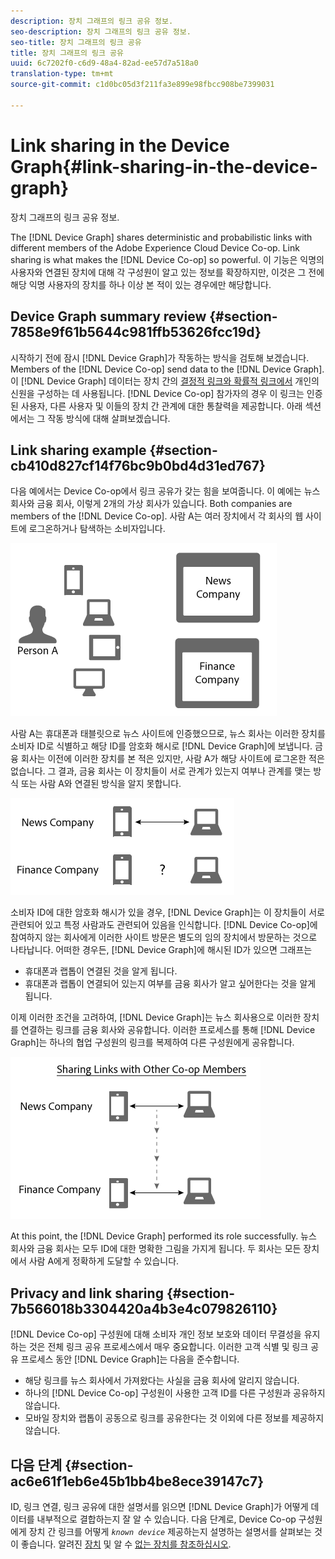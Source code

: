 ```yaml
---
description: 장치 그래프의 링크 공유 정보.
seo-description: 장치 그래프의 링크 공유 정보.
seo-title: 장치 그래프의 링크 공유
title: 장치 그래프의 링크 공유
uuid: 6c7202f0-c6d9-48a4-82ad-ee57d7a518a0
translation-type: tm+mt
source-git-commit: c1d0bc05d3f211fa3e899e98fbcc908be7399031

---
```



# Link sharing in the Device Graph{#link-sharing-in-the-device-graph}

장치 그래프의 링크 공유 정보.

The [!DNL Device Graph] shares deterministic and probabilistic links with different members of the Adobe Experience Cloud Device Co-op. Link sharing is what makes the [!DNL Device Co-op] so powerful. 이 기능은 익명의 사용자와 연결된 장치에 대해 각 구성원이 알고 있는 정보를 확장하지만, 이것은 그 전에 해당 익명 사용자의 장치를 하나 이상 본 적이 있는 경우에만 해당합니다.

## Device Graph summary review {#section-7858e9f61b5644c981ffb53626fcc19d}

시작하기 전에 잠시 [!DNL Device Graph]가 작동하는 방식을 검토해 보겠습니다. Members of the [!DNL Device Co-op] send data to the [!DNL Device Graph]. 이 [!DNL Device Graph] 데이터는 장치 간의 [결정적 링크와 확률적 링크에서](../processes/links.md#concept-58bb7ab25f904f5f98d645e35205c931) 개인의 신원을 구성하는 데 사용됩니다. [!DNL Device Co-op] 참가자의 경우 이 링크는 인증된 사용자, 다른 사용자 및 이들의 장치 간 관계에 대한 통찰력을 제공합니다. 아래 섹션에서는 그 작동 방식에 대해 살펴보겠습니다.

## Link sharing example {#section-cb410d827cf14f76bc9b0bd4d31ed767}

다음 예에서는 Device Co-op에서 링크 공유가 갖는 힘을 보여줍니다. 이 예에는 뉴스 회사와 금융 회사, 이렇게 2개의 가상 회사가 있습니다. Both companies are members of the [!DNL Device Co-op]. 사람 A는 여러 장치에서 각 회사의 웹 사이트에 로그온하거나 탐색하는 소비자입니다.

![](assets/share1.png)

사람 A는 휴대폰과 태블릿으로 뉴스 사이트에 인증했으므로, 뉴스 회사는 이러한 장치를 소비자 ID로 식별하고 해당 ID를 암호화 해시로 [!DNL Device Graph]에 보냅니다. 금융 회사는 이전에 이러한 장치를 본 적은 있지만, 사람 A가 해당 사이트에 로그온한 적은 없습니다. 그 결과, 금융 회사는 이 장치들이 서로 관계가 있는지 여부나 관계를 맺는 방식 또는 사람 A와 연결된 방식을 알지 못합니다.

![](assets/share2.png)

소비자 ID에 대한 암호화 해시가 있을 경우, [!DNL Device Graph]는 이 장치들이 서로 관련되어 있고 특정 사람과도 관련되어 있음을 인식합니다. [!DNL Device Co-op]에 참여하지 않는 회사에게 이러한 사이트 방문은 별도의 임의 장치에서 방문하는 것으로 나타납니다. 어떠한 경우든, [!DNL Device Graph]에 해시된 ID가 있으면 그래프는

* 휴대폰과 랩톱이 연결된 것을 알게 됩니다.
* 휴대폰과 랩톱이 연결되어 있는지 여부를 금융 회사가 알고 싶어한다는 것을 알게 됩니다.

이제 이러한 조건을 고려하여, [!DNL Device Graph]는 뉴스 회사용으로 이러한 장치를 연결하는 링크를 금융 회사와 공유합니다. 이러한 프로세스를 통해 [!DNL Device Graph]는 하나의 협업 구성원의 링크를 복제하여 다른 구성원에게 공유합니다.

![](assets/share3.png)

At this point, the [!DNL Device Graph] performed its role successfully. 뉴스 회사와 금융 회사는 모두 ID에 대한 명확한 그림을 가지게 됩니다. 두 회사는 모든 장치에서 사람 A에게 정확하게 도달할 수 있습니다.

## Privacy and link sharing {#section-7b566018b3304420a4b3e4c079826110}

[!DNL Device Co-op] 구성원에 대해 소비자 개인 정보 보호와 데이터 무결성을 유지하는 것은 전체 링크 공유 프로세스에서 매우 중요합니다. 이러한 고객 식별 및 링크 공유 프로세스 동안 [!DNL Device Graph]는 다음을 준수합니다.

* 해당 링크를 뉴스 회사에서 가져왔다는 사실을 금융 회사에 알리지 않습니다.
* 하나의 [!DNL Device Co-op] 구성원이 사용한 고객 ID를 다른 구성원과 공유하지 않습니다.
* 모바일 장치와 랩톱이 공동으로 링크를 공유한다는 것 이외에 다른 정보를 제공하지 않습니다.

## 다음 단계 {#section-ac6e61f1eb6e45b1bb4be8ece39147c7}

ID, 링크 연결, 링크 공유에 대한 설명서를 읽으면 [!DNL Device Graph]가 어떻게 데이터를 내부적으로 결합하는지 잘 알 수 있습니다. 다음 단계로, Device Co-op 구성원에게 장치 간 링크를 어떻게 *`known device`* 제공하는지 설명하는 설명서를 살펴보는 것이 좋습니다. 알려진 [장치](../processes/known-device.md#concept-8e87c276819a48bfac5cef10b45216d1) 및 알 수 [없는 장치를 참조하십시오](../processes/unknown-device.md#concept-95090d341cdc4c22ba4319d79d8f6e40).
